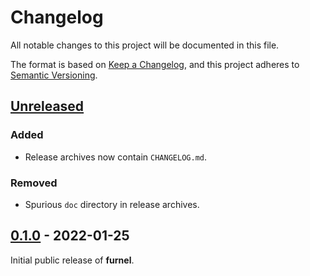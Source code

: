 # Changelog

<!-- markdownlint-disable-file MD024 -->

All notable changes to this project will be documented in this file.

The format is based on [Keep a Changelog](https://keepachangelog.com/en/1.0.0/),
and this project adheres to [Semantic Versioning](https://semver.org/spec/v2.0.0.html).

## [Unreleased]

### Added

* Release archives now contain `CHANGELOG.md`.

### Removed

* Spurious `doc` directory in release archives.

## [0.1.0] - 2022-01-25

Initial public release of **furnel**.

[Unreleased]: https://github.com/pyxy-dk/furnel/compare/v0.1.0...HEAD
[0.2.0]: https://github.com/pyxy-dk/furnel/compare/v0.1.0...v0.2.0
[0.1.0]: https://github.com/pyxy-dk/furnel/releases/tag/v0.1.0
